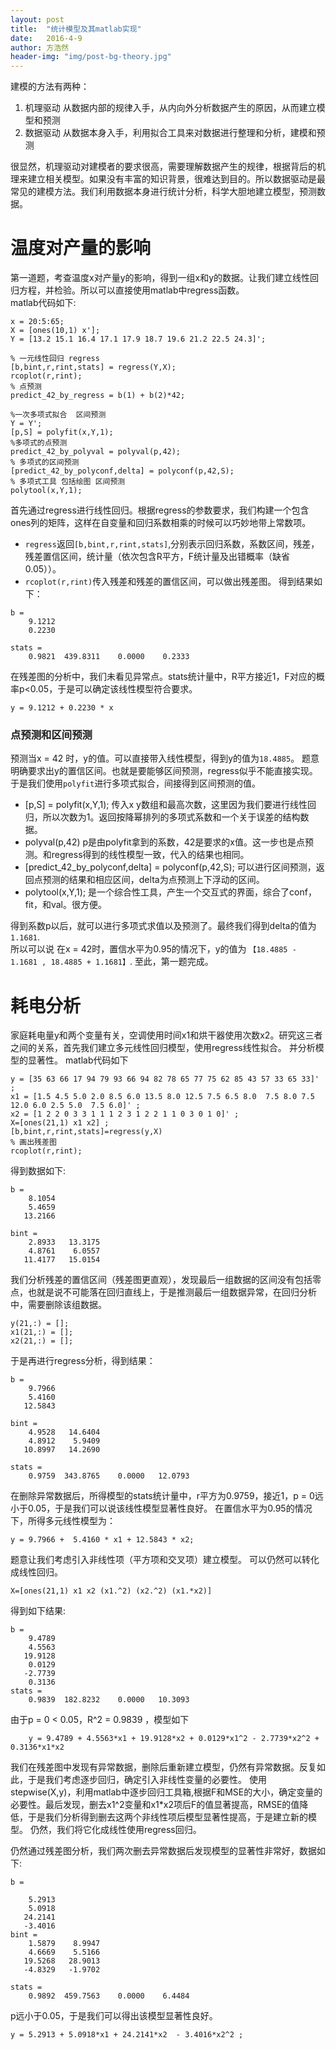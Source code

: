 ```yaml
---
layout: post
title:  "统计模型及其matlab实现"
date:   2016-4-9 
author: 方浩然
header-img: "img/post-bg-theory.jpg"
---
```



建模的方法有两种：

1. 机理驱动 从数据内部的规律入手，从内向外分析数据产生的原因，从而建立模型和预测
2. 数据驱动 从数据本身入手，利用拟合工具来对数据进行整理和分析，建模和预测

很显然，机理驱动对建模者的要求很高，需要理解数据产生的规律，根据背后的机理来建立相关模型。如果没有丰富的知识背景，很难达到目的。所以数据驱动是最常见的建模方法。我们利用数据本身进行统计分析，科学大胆地建立模型，预测数据。

#  温度对产量的影响
第一道题，考查温度x对产量y的影响，得到一组x和y的数据。让我们建立线性回归方程，并检验。所以可以直接使用matlab中regress函数。  
matlab代码如下:

```
x = 20:5:65;
X = [ones(10,1) x'];
Y = [13.2 15.1 16.4 17.1 17.9 18.7 19.6 21.2 22.5 24.3]';

% 一元线性回归 regress
[b,bint,r,rint,stats] = regress(Y,X);
rcoplot(r,rint);
% 点预测
predict_42_by_regress = b(1) + b(2)*42;

%一次多项式拟合  区间预测
Y = Y';
[p,S] = polyfit(x,Y,1);
%多项式的点预测
predict_42_by_polyval = polyval(p,42);
% 多项式的区间预测
[predict_42_by_polyconf,delta] = polyconf(p,42,S);
% 多项式工具 包括绘图 区间预测
polytool(x,Y,1);

```

首先通过regress进行线性回归。根据regress的参数要求，我们构建一个包含ones列的矩阵，这样在自变量和回归系数相乘的时候可以巧妙地带上常数项。


* `regress`返回`[b,bint,r,rint,stats]`,分别表示回归系数，系数区间，残差，残差置信区间，统计量（依次包含R平方，F统计量及出错概率（缺省0.05））。
*  `rcoplot(r,rint)`传入残差和残差的置信区间，可以做出残差图。
得到结果如下：

```
b =
    9.1212
    0.2230

stats =
    0.9821  439.8311    0.0000    0.2333

```

在残差图的分析中，我们未看见异常点。stats统计量中，R平方接近1，F对应的概率p<0.05，于是可以确定该线性模型符合要求。

```
y = 9.1212 + 0.2230 * x

```

### 点预测和区间预测
预测当x = 42 时，y的值。可以直接带入线性模型，得到y的值为`18.4885`。
题意明确要求出y的置信区间。也就是要能够区间预测，regress似乎不能直接实现。于是我们使用`polyfit`进行多项式拟合，间接得到区间预测的值。

- [p,S] = polyfit(x,Y,1); 传入x y数组和最高次数，这里因为我们要进行线性回归，所以次数为1。返回按降幂排列的多项式系数和一个关于误差的结构数据。
- polyval(p,42) p是由polyfit拿到的系数，42是要求的x值。这一步也是点预测。和regress得到的线性模型一致，代入的结果也相同。
- [predict_42_by_polyconf,delta] = polyconf(p,42,S); 可以进行区间预测，返回点预测的结果和相应区间，delta为点预测上下浮动的区间。
- polytool(x,Y,1); 是一个综合性工具，产生一个交互式的界面，综合了conf，fit，和val。很方便。

得到系数p以后，就可以进行多项式求值以及预测了。最终我们得到delta的值为`1.1681`.  
所以可以说 在x = 42时，置信水平为0.95的情况下，y的值为 `【18.4885 - 1.1681 , 18.4885 + 1.1681】`.
至此，第一题完成。

# 耗电分析
家庭耗电量y和两个变量有关，空调使用时间x1和烘干器使用次数x2。研究这三者之间的关系，首先我们建立多元线性回归模型，使用regress线性拟合。
并分析模型的显著性。
matlab代码如下

```
y = [35 63 66 17 94 79 93 66 94 82 78 65 77 75 62 85 43 57 33 65 33]'  ;
x1 = [1.5 4.5 5.0 2.0 8.5 6.0 13.5 8.0 12.5 7.5 6.5 8.0  7.5 8.0 7.5 12.0 6.0 2.5 5.0  7.5 6.0]' ;
x2 = [1 2 2 0 3 3 1 1 1 2 3 1 2 2 1 1 0 3 0 1 0]' ;
X=[ones(21,1) x1 x2] ;
[b,bint,r,rint,stats]=regress(y,X)
% 画出残差图
rcoplot(r,rint);
```

得到数据如下:

```
b =
    8.1054
    5.4659
   13.2166

bint =
    2.8933   13.3175
    4.8761    6.0557
   11.4177   15.0154

```

我们分析残差的置信区间（残差图更直观），发现最后一组数据的区间没有包括零点，也就是说不可能落在回归直线上，于是推测最后一组数据异常，在回归分析中，需要删除该组数据。

```
y(21,:) = [];
x1(21,:) = [];
x2(21,:) = [];

```
于是再进行regress分析，得到结果：

```
b =
    9.7966
    5.4160
   12.5843

bint =
    4.9528   14.6404
    4.8912    5.9409
   10.8997   14.2690

stats =
    0.9759  343.8765    0.0000   12.0793

```

在删除异常数据后，所得模型的stats统计量中，r平方为0.9759，接近1，p = 0远小于0.05，于是我们可以说该线性模型显著性良好。
在置信水平为0.95的情况下，所得多元线性模型为：

```
y = 9.7966 +  5.4160 * x1 + 12.5843 * x2;

```

题意让我们考虑引入非线性项（平方项和交叉项）建立模型。
可以仍然可以转化成线性回归。

```
X=[ones(21,1) x1 x2 (x1.^2) (x2.^2) (x1.*x2)]
```
得到如下结果:
```
b =
    9.4789
    4.5563
   19.9128
    0.0129
   -2.7739
    0.3136
stats =
    0.9839  182.8232    0.0000   10.3093
```

由于p = 0 < 0.05，R^2 = 0.9839 ，模型如下

```
    y = 9.4789 + 4.5563*x1 + 19.9128*x2 + 0.0129*x1^2 - 2.7739*x2^2 + 0.3136*x1*x2

```

我们在残差图中发现有异常数据，删除后重新建立模型，仍然有异常数据。反复如此，于是我们考虑逐步回归，确定引入非线性变量的必要性。
使用stepwise(X,y)，利用matlab中逐步回归工具箱,根据F和MSE的大小，确定变量的必要性。最后发现，删去x1^2变量和x1*x2项后F的值显著提高，RMSE的值降低，于是我们分析得到删去这两个非线性项后模型显著性提高，于是建立新的模型。
仍然，我们将它化成线性使用regress回归。

仍然通过残差图分析，我们两次删去异常数据后发现模型的显著性非常好，数据如下:

```
b =

    5.2913
    5.0918
   24.2141
   -3.4016
bint =
    1.5879    8.9947
    4.6669    5.5166
   19.5268   28.9013
   -4.8329   -1.9702

stats =
    0.9892  459.7563    0.0000    6.4484

```

p远小于0.05，于是我们可以得出该模型显著性良好。

```
y = 5.2913 + 5.0918*x1 + 24.2141*x2  - 3.4016*x2^2 ;

```
